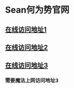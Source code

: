 # Sean何为势官网

## [在线访问地址1](https://sunling729.top/)

## [在线访问地址2](https://sean.sunling729.top/)

## [在线访问地址3](https://amusi755.com/)

### 需要魔法上网访问地址3